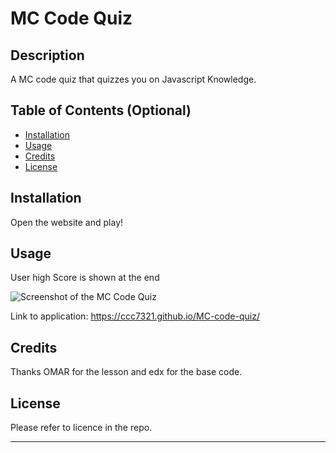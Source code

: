 # MC Code Quiz

## Description 

A MC code quiz that quizzes you on Javascript Knowledge.


## Table of Contents (Optional)


* [Installation](#installation)
* [Usage](#usage)
* [Credits](#credits)
* [License](#license)


## Installation

Open the website and play!

## Usage 

User high Score is shown at the end

![Screenshot of the MC Code Quiz](./assets/img/IMG-001.png)


Link to application: https://ccc7321.github.io/MC-code-quiz/


## Credits

Thanks OMAR for the lesson and edx for the base code.

## License

Please refer to licence in the repo.


---

